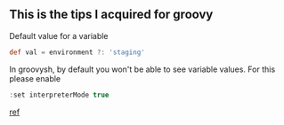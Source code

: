 This is the tips I acquired for groovy
---

Default value for a variable
```groovy
def val = environment ?: 'staging'
```

In groovysh, by default you won't be able to see variable values. For this please enable 

```groovy
:set interpreterMode true
```

[ref](https://stackoverflow.com/questions/52131115/strange-behavior-using-def-in-groovys-repl-groovysh)
